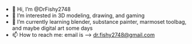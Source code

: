 - 👋 Hi, I’m @DrFishy2748
- 👀 I’m interested in 3D modeling, drawing, and gaming
- 🌱 I’m currently learning blender, substance painter, marmoset toolbag, and maybe digital art some days
- 📫 How to reach me: email is --> dr.fishy2748@gmail.com

<!---
DrFishy2748/DrFishy2748 is a ✨ special ✨ repository because its `README.md` (this file) appears on your GitHub profile.
You can click the Preview link to take a look at your changes.
--->
